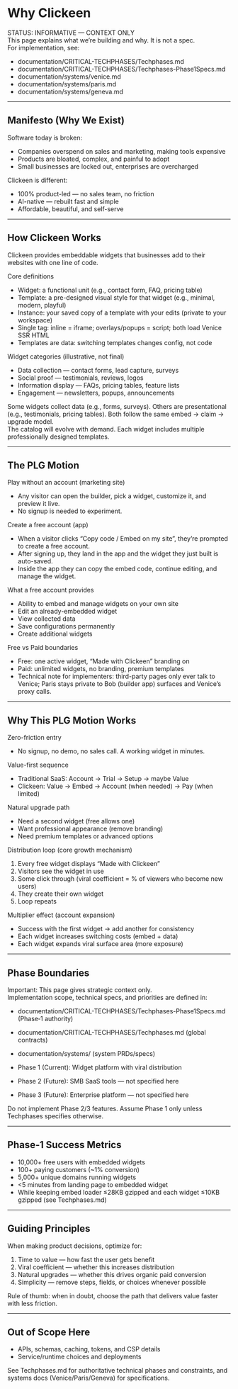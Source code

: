 # Why Clickeen

STATUS: INFORMATIVE — CONTEXT ONLY  
This page explains what we’re building and why. It is not a spec.  
For implementation, see:
- documentation/CRITICAL-TECHPHASES/Techphases.md
- documentation/CRITICAL-TECHPHASES/Techphases-Phase1Specs.md
- documentation/systems/venice.md
- documentation/systems/paris.md
- documentation/systems/geneva.md

---

## Manifesto (Why We Exist)
Software today is broken:
- Companies overspend on sales and marketing, making tools expensive  
- Products are bloated, complex, and painful to adopt  
- Small businesses are locked out, enterprises are overcharged  

Clickeen is different:  
- 100% product-led — no sales team, no friction  
- AI-native — rebuilt fast and simple  
- Affordable, beautiful, and self-serve  

---

## How Clickeen Works

Clickeen provides embeddable widgets that businesses add to their websites with one line of code.

Core definitions
- Widget: a functional unit (e.g., contact form, FAQ, pricing table)
- Template: a pre-designed visual style for that widget (e.g., minimal, modern, playful)
- Instance: your saved copy of a template with your edits (private to your workspace)
- Single tag: inline = iframe; overlays/popups = script; both load Venice SSR HTML
- Templates are data: switching templates changes config, not code

Widget categories (illustrative, not final)
- Data collection — contact forms, lead capture, surveys
- Social proof — testimonials, reviews, logos
- Information display — FAQs, pricing tables, feature lists
- Engagement — newsletters, popups, announcements

Some widgets collect data (e.g., forms, surveys). Others are presentational (e.g., testimonials, pricing tables). Both follow the same embed → claim → upgrade model.  
The catalog will evolve with demand. Each widget includes multiple professionally designed templates.

---

## The PLG Motion

Play without an account (marketing site)
- Any visitor can open the builder, pick a widget, customize it, and preview it live.
- No signup is needed to experiment.

Create a free account (app)
- When a visitor clicks “Copy code / Embed on my site”, they’re prompted to create a free account.
- After signing up, they land in the app and the widget they just built is auto-saved.
- Inside the app they can copy the embed code, continue editing, and manage the widget.

What a free account provides
- Ability to embed and manage widgets on your own site
- Edit an already-embedded widget
- View collected data
- Save configurations permanently
- Create additional widgets

Free vs Paid boundaries
- Free: one active widget, “Made with Clickeen” branding on
- Paid: unlimited widgets, no branding, premium templates
- Technical note for implementers: third-party pages only ever talk to Venice; Paris stays private to Bob (builder app) surfaces and Venice’s proxy calls.

---

## Why This PLG Motion Works

Zero-friction entry
- No signup, no demo, no sales call. A working widget in minutes.

Value-first sequence
- Traditional SaaS: Account → Trial → Setup → maybe Value
- Clickeen: Value → Embed → Account (when needed) → Pay (when limited)

Natural upgrade path
- Need a second widget (free allows one)
- Want professional appearance (remove branding)
- Need premium templates or advanced options

Distribution loop (core growth mechanism)
1) Every free widget displays “Made with Clickeen”  
2) Visitors see the widget in use  
3) Some click through (viral coefficient = % of viewers who become new users)  
4) They create their own widget  
5) Loop repeats

Multiplier effect (account expansion)
- Success with the first widget → add another for consistency
- Each widget increases switching costs (embed + data)
- Each widget expands viral surface area (more exposure)

---

## Phase Boundaries

Important: This page gives strategic context only.  
Implementation scope, technical specs, and priorities are defined in:
- documentation/CRITICAL-TECHPHASES/Techphases-Phase1Specs.md (Phase‑1 authority)
- documentation/CRITICAL-TECHPHASES/Techphases.md (global contracts)
- documentation/systems/ (system PRDs/specs)

- Phase 1 (Current): Widget platform with viral distribution  
- Phase 2 (Future): SMB SaaS tools — not specified here  
- Phase 3 (Future): Enterprise platform — not specified here  

Do not implement Phase 2/3 features. Assume Phase 1 only unless Techphases specifies otherwise.

---

## Phase‑1 Success Metrics

- 10,000+ free users with embedded widgets  
- 100+ paying customers (~1% conversion)  
- 5,000+ unique domains running widgets  
- <5 minutes from landing page to embedded widget  
- While keeping embed loader ≤28KB gzipped and each widget ≤10KB gzipped (see Techphases.md)

---

## Guiding Principles

When making product decisions, optimize for:
1) Time to value — how fast the user gets benefit  
2) Viral coefficient — whether this increases distribution  
3) Natural upgrades — whether this drives organic paid conversion  
4) Simplicity — remove steps, fields, or choices whenever possible

Rule of thumb: when in doubt, choose the path that delivers value faster with less friction.

---

## Out of Scope Here

- APIs, schemas, caching, tokens, and CSP details
- Service/runtime choices and deployments

See Techphases.md for authoritative technical phases and constraints, and systems docs (Venice/Paris/Geneva) for specifications.
